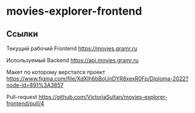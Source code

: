 # movies-explorer-frontend

## Ссылки

Текущий рабочий Frontend
https://movies.gramr.ru

Используемый Backend
https://api.movies.gramr.ru

Макет по которому верстался проект
https://www.figma.com/file/XdXlh6bBoUnDYR8xexR0Fp/Diploma-2022?node-id=891%3A3857

Pull-request
https://github.com/VictoriaSultan/movies-explorer-frontend/pull/4
